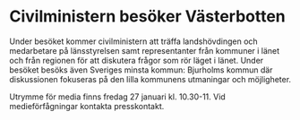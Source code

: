 # Civilministern besöker Västerbotten

Under besöket kommer civilministern att träffa landshövdingen och medarbetare på länsstyrelsen samt representanter från kommuner i länet och från regionen för att diskutera frågor som rör läget i länet. Under besöket besöks även Sveriges minsta kommun: Bjurholms kommun där diskussionen fokuseras på den lilla kommunens utmaningar och möjligheter.

Utrymme för media finns fredag 27 januari kl. 10\.30\-11\. Vid medieförfågningar kontakta presskontakt.
